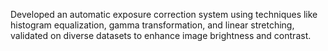 Developed an automatic exposure correction system using techniques like histogram equalization, gamma
transformation, and linear stretching, validated on diverse datasets to enhance image brightness and
contrast.
